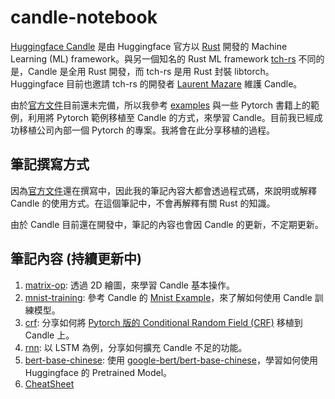 # candle-notebook

[Huggingface Candle](https://github.com/huggingface/candle) 是由 Huggingface 官方以 [Rust](https://www.rust-lang.org/zh-TW/) 開發的 Machine Learning (ML) framework。與另一個知名的 Rust ML framework [tch-rs](https://github.com/LaurentMazare/tch-rs) 不同的是，Candle 是全用 Rust 開發，而 tch-rs 是用 Rust 封裝 libtorch。Huggingface 目前也邀請 tch-rs 的開發者 [Laurent Mazare](https://github.com/LaurentMazare) 維護 Candle。

由於[官方文件](https://huggingface.github.io/candle/index.html)目前還未完備，所以我參考 [examples](https://github.com/huggingface/candle/tree/main/candle-examples) 與一些 Pytorch 書籍上的範例，利用將 Pytorch 範例移植至 Candle 的方式，來學習 Candle。目前我已經成功移植公司內部一個 Pytorch 的專案。我將會在此分享移植的過程。

## 筆記撰寫方式

因為[官方文件](https://huggingface.github.io/candle/index.html)還在撰寫中，因此我的筆記內容大都會透過程式碼，來說明或解釋 Candle 的使用方式。在這個筆記中，不會再解釋有關 Rust 的知識。

由於 Candle 目前還在開發中，筆記的內容也會因 Candle 的更新，不定期更新。

## 筆記內容 (持續更新中)

1. [matrix-op](examples/matrix-op/README.md): 透過 2D 繪圖，來學習 Candle 基本操作。
1. [mnist-training](examples/mnist-training/README.md): 參考 Candle 的 [Mnist Example](https://github.com/huggingface/candle/blob/main/candle-examples/examples/mnist-training/main.rs)，來了解如何使用 Candle 訓練模型。
1. [crf](examples/crf/README.md): 分享如何將 [Pytorch 版的 Conditional Random Field (CRF)](https://github.com/kmkurn/pytorch-crf) 移植到 Candle 上。
1. [rnn](examples/rnn/README.md): 以 LSTM 為例，分享如何擴充 Candle 不足的功能。
1. [bert-base-chinese](examples/bert-base-chinese/README.md): 使用 [google-bert/bert-base-chinese](https://huggingface.co/google-bert/bert-base-chinese)，學習如何使用 Huggingface 的 Pretrained Model。
1. [CheatSheet](Cheatsheet.md)
